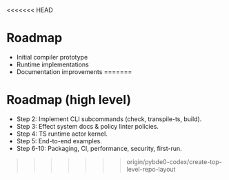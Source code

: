 <<<<<<< HEAD
# Roadmap

- Initial compiler prototype
- Runtime implementations
- Documentation improvements
=======
# Roadmap (high level)
- Step 2: Implement CLI subcommands (check, transpile-ts, build).
- Step 3: Effect system docs & policy linter policies.
- Step 4: TS runtime actor kernel.
- Step 5: End-to-end examples.
- Step 6-10: Packaging, CI, performance, security, first-run.
>>>>>>> origin/pybde0-codex/create-top-level-repo-layout
